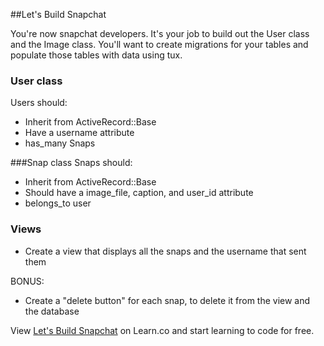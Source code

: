 ##Let's Build Snapchat

You're now snapchat developers. It's your job to build out the User class and the Image class. You'll want to create migrations for your tables and populate those tables with data using tux.

### User class
Users should:
+ Inherit from ActiveRecord::Base
+ Have a username attribute
+ has_many Snaps

###Snap class
Snaps should:
+ Inherit from ActiveRecord::Base
+ Should have a image_file, caption, and user_id attribute
+ belongs_to user

### Views
+ Create a view that displays all the snaps and the username that sent them


BONUS:
+ Create a "delete button" for each snap, to delete it from the view and the database


<p data-visibility='hidden'>View <a href='https://learn.co/lessons/hs-advanced-software-engineering-snapchat' title='Let's Build Snapchat'>Let's Build Snapchat</a> on Learn.co and start learning to code for free.</p>
